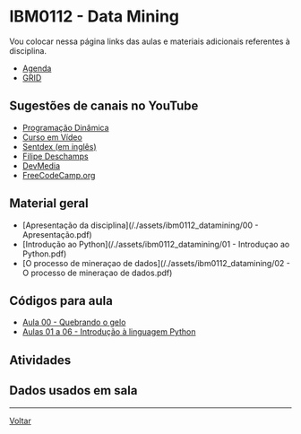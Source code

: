 # IBM0112 - Data Mining

Vou colocar nessa página links das aulas e materiais adicionais referentes à disciplina.

* [Agenda](agenda.md)
* [GRID](grid.md)

## Sugestões de canais no YouTube
* [Programação Dinâmica](https://www.youtube.com/c/ProgramacaoDinamica/)
* [Curso em Vídeo](https://www.youtube.com/c/CursoemVideo/)
* [Sentdex (em inglês)](https://www.youtube.com/c/sentdex)
* [Filipe Deschamps](https://www.youtube.com/c/FilipeDeschamps)
* [DevMedia](https://www.youtube.com/c/DevmediaBrasil)
* [FreeCodeCamp.org](https://www.youtube.com/c/freeCodeCamp)

## Material geral

* [Apresentação da disciplina](/./assets/ibm0112_datamining/00 - Apresentação.pdf)
* [Introdução ao Python](/./assets/ibm0112_datamining/01 - Introduçao ao Python.pdf)
* [O processo de mineraçao de dados](/./assets/ibm0112_datamining/02 - O processo de mineraçao de dados.pdf)

## Códigos para aula

* [Aula 00 - Quebrando o gelo](https://colab.research.google.com/drive/1vQoxrbuPdCDfmjf7-RkxWLz1Lvh7_Rpy?usp=sharing)
* [Aulas 01 a 06 - Introdução à linguagem Python](https://colab.research.google.com/drive/17ezIoN4F93loBHCAuxuZeDTpH3TDcpWl?usp=sharing)
<!-- * [Aula 03 - Estruturas de decisão](https://colab.research.google.com/drive/1eqZuYVWOBxtgYRp1vE0BMhjCXgIcImDh?usp=sharing) -->
<!-- * [Aula 04 - Estruturas de decisão](https://colab.research.google.com/drive/1v4pPRQB7Olya8Q9638Hyj-GBz6Wb-hgv?usp=sharing) -->

## Atividades


## Dados usados em sala


---

[Voltar](https://cassiusf.github.io/)
